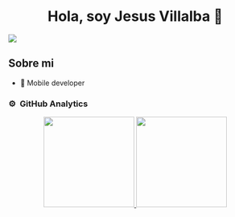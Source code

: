 <div align="center">
<h1 align="center">Hola, soy Jesus Villalba 👋</h1>
</div>
<img src="https://i.imgur.com/7gH5Lfp.png">


## Sobre mi


- 📲 Mobile developer

### ⚙️ &nbsp;GitHub Analytics

<p align="center">
<a href="https://github.com/Jesusavvillalba">
  <img height="180em" src="https://github-readme-stats-eight-theta.vercel.app/api?username=Jesusavvillalba&show_icons=true&theme=algolia&include_all_commits=true&count_private=true"/>
  <img height="180em" src="https://github-readme-stats-eight-theta.vercel.app/api/top-langs/?username=Jesusavvillalba&layout=compact&langs_count=8&theme=algolia"/>
</a>
</p>
